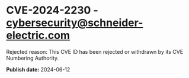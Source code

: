 # CVE-2024-2230 - cybersecurity@schneider-electric.com

Rejected reason: This CVE ID has been rejected or withdrawn by its CVE Numbering Authority.

**Publish date:** 2024-06-12
